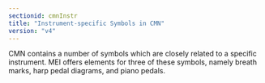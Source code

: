```yaml
---
sectionid: cmnInstr
title: "Instrument-specific Symbols in CMN"
version: "v4"
---
```




CMN contains a number of symbols which are closely related to a specific instrument.
MEI
offers elements for three of these symbols, namely breath marks, harp pedal diagrams,
and
piano pedals.






